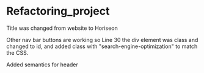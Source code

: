 # Refactoring_project

Title was changed from website to Horiseon

Other nav bar buttons are working so Line 30 the div element was class and changed to id, and added class with "search-engine-optimization" to match the CSS.

Added semantics for header